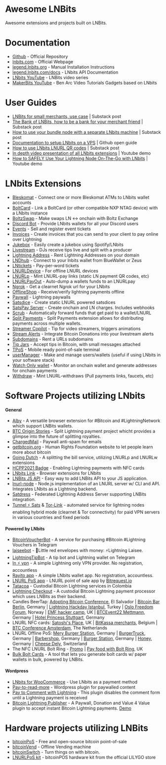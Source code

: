 # Awesome LNBits

Awesome extensions and projects built on LNBits.

# Documentation

- [Github](https://github.com/lnbits/lnbits) - Official Repository
- [lnbits.com](https://lnbits.com) - Official Webpage
- [legend.lnbits.org](https://legend.lnbits.org/guide/installation.html) - Manual Installation Instructions
- [legend.lnbits.com/docs](https://legend.lnbits.com/docs) - LNbits API Documentation
- [LNbits YouTube](https://www.youtube.com/playlist?list=PLPj3KCksGbSYG0ciIQUWJru1dWstPHshe) - LNBits video series
- [MakerBits YouTube](https://www.youtube.com/channel/UCZhKfzK6_KWZ-CFC2wXQVBw/videos) - Ben Arc Video Tutorials Gadgets based on LNbits

# User Guides

- [LNBits for small merchants, use case](https://darthcoin.substack.com/p/lnbits-for-small-merchants) | Substack post
- [The Bank of LNBits, how to be a bank for your merchant friend](https://darthcoin.substack.com/p/the-bank-of-lnbits) | Substack post
- [How to use your bundle node with a separate LNbits machine](https://darthcoin.substack.com/p/build-your-own-lnbits-app-server) | Substack post
- [Documentation to setup LNbits on a VPS](https://github.com/TrezorHannes/vps-lnbits) | Github open guide
- [How to use LNbits LNURL QR codes](https://kuroba.substack.com/p/how-to-receive-bitcoin-lightning) | Substack post
- [In depth video presentation of all LNbits extensions](https://youtu.be/ZTjFalYeOlA) | Youtube demo
- [How to SAFELY Use Your Lightning Node On-The-Go with LNbits](https://youtu.be/i5FQf96e6zg) | Youtube demo

# LNbits Extensions

- [Bleskomat](https://github.com/lnbits/lnbits-legend/tree/main/lnbits/extensions/bleskomat) - Connect one or more Bleskomat ATMs to LNbits wallet accounts
- [BoltCard](https://github.com/lnbits/lnbits-legend/tree/main/lnbits/extensions/boltcards) - Link a BoltCard (or other compatible NXP NTAG device) with a LNbits instance
- [BoltzSwap](https://github.com/lnbits/lnbits-legend/tree/main/lnbits/extensions/boltz) - Make swaps LN <-> onchain with Boltz Exchange
- [Discord Bot](https://github.com/lnbits/lnbits-legend/tree/main/lnbits/extensions/discordbot) - Provide LNbits wallets for all your Discord users
- [Events](https://github.com/lnbits/lnbits-legend/tree/main/lnbits/extensions/events) - Sell and register event tickets
- [Invoices](https://github.com/lnbits/lnbits-legend/tree/main/lnbits/extensions/invoices) - Create invoices that you can send to your client to pay online over Lightning
- [Jukebox](https://github.com/lnbits/lnbits-legend/tree/main/lnbits/extensions/jukebox) - Easily create a jukebox using Spotify/LNbits
- [Livestream](https://github.com/lnbits/lnbits-legend/tree/main/lnbits/extensions/livestream) - DJs receive tips live and split with a producer
- [Lightning Address](https://github.com/lnbits/lnbits-legend/tree/main/lnbits/extensions/lnaddress) - Rent Lightning Addresses on your domain
- [LNDhub](https://github.com/lnbits/lnbits-legend/tree/main/lnbits/extensions/lndhub) - Connect to your lnbits wallet from BlueWallet or Zeus
- [LNtickets](https://github.com/lnbits/lnbits-legend/tree/main/lnbits/extensions/lnticket) - Pay-per-word tickets
- [LNURLDevice](https://github.com/lnbits/lnbits-legend/tree/main/lnbits/extensions/lnurldevice) - For offline LNURL devices
- [LNURLp](https://github.com/lnbits/lnbits-legend/tree/main/lnbits/extensions/lnurlp) - Mint LNURL-pay links (static LN payment QR codes, etc)
- [LNURLPayOut](https://github.com/lnbits/lnbits-legend/tree/main/lnbits/extensions/lnurlpayout) - Auto-dump a wallets funds to an LNURLpay
- [Ngrok](https://github.com/lnbits/lnbits-legend/tree/main/lnbits/extensions/ngrok) - Get a clearnet Ngrok url for your LNbits
- [OfflineShop](https://github.com/lnbits/lnbits-legend/tree/main/lnbits/extensions/watchonly) - Receive/verify lightning payments offline
- [Paywall](https://github.com/lnbits/lnbits-legend/tree/main/lnbits/extensions/paywall) - Lightning paywalls
- [Satsdice](https://github.com/lnbits/lnbits-legend/tree/main/lnbits/extensions/satsdice) - Create static LNURL powered satsdices
- [SatsPay Server](https://github.com/lnbits/lnbits-legend/tree/main/lnbits/extensions/satspay) - Create onchain and LN charges. Includes webhooks
- [Scrub](https://github.com/lnbits/lnbits-legend/tree/main/lnbits/extensions/scrub) - Automatically forward funds that get paid to a wallet/LNURL
- [Split Payments](https://github.com/lnbits/lnbits-legend/tree/main/lnbits/extensions/splitpayments) - Split Payments extension allows for distributing payments across multiple wallets.
- [Streamer Copilot](https://github.com/lnbits/lnbits-legend/tree/main/lnbits/extensions/copilot) - Tip for video streamers, triggers animations
- [Stream Alerts](https://github.com/lnbits/lnbits-legend/tree/main/lnbits/extensions/streamalerts) - Integrate Bitcoin Donations into your livestream alerts
- [Subdomains](https://github.com/lnbits/lnbits-legend/tree/main/lnbits/extensions/subdomains) - Rent a URLs subdomains
- [Tip Jars](https://github.com/lnbits/lnbits-legend/tree/main/lnbits/extensions/tipjar) - Accept tips in Bitcoin, with small messages attached
- [TPoS](https://github.com/lnbits/lnbits-legend/tree/main/lnbits/extensions/tpos) - Mobile ready point-of-sale terminal
- [userManager](https://github.com/lnbits/lnbits-legend/tree/main/lnbits/extensions/usermanager) - Make and manage users/wallets (useful if using LNbits in your software stack)
- [Watch Only wallet](https://github.com/lnbits/lnbits-legend/tree/main/lnbits/extensions/watchonly) - Monitor an onchain wallet and generate addresses for onchain payments
- [Withdraw](https://github.com/lnbits/lnbits-legend/tree/main/lnbits/extensions/withdraw) - Mint LNURL-withdraws (Pull payments links, faucets, etc)

# Software Projects utilizing LNbits

#### General
- [Alby](https://github.com/getAlby/lightning-browser-extension) - A versatile browser extension for #Bitcoin and #LightningNetwork which support LNBits wallets.
- [BTC Origin Stories](https://btcoriginstories.com/) - Split Lightning payment project whicht provides a glimpse into the future of splitting royalties.
- [ChargedMail](https://github.com/shocknet/chargedMail) - Paywall anti-spam for emails
- [getbitcoin.org](https://www.getbitcoin.org/) - Human Rights Foundation website to let people learn more about bitcoin
- [Going Dutch](https://goingdutch.pm) - A splitting the bill service, utilizing LNURLp and LNURLw extensions
- [HCPP2021 Badge](https://github.com/taxmeifyoucan/HCPP2021-Badge) - Enabling Lightning payments with NFC cards
- [LNbits Link](https://github.com/bitcoincoretech/lnbits-link) - Browser extensions for LNbits
- [LNBits JS API](https://github.com/MiguelMedeiros/lnbits-js) - Easy way to add LNBits API to your JS application.
- [lnurl-node](https://github.com/chill117/lnurl-node) - Node.js implementation of an LNURL server w/ CLI and API. Integrates LNbits as a Lightning backend.
- [Satdress](https://github.com/fiatjaf/satdress) - Federated Lightning Address Server supporting LNBits integration.
- [Tunnel ⚡️ Sats](https://tunnelsats.com/) & [Tor-Link](http://tunnelpasz3fpxhuw6obb5tpuqkxmcmvqh7asx5vkqfwe7ix74ry22ad.onion) - automated service for lightning nodes enabling hybrid mode (clearnet & Tor connectivity) for paid VPN servers in various countries and fixed periods 

#### Powered by LNbits
- [BitcoinVoucherBot](https://t.me/BitcoinVoucherBot) - A service for purchasing #Bitcoin #Lightning Vouchers in Telegram
- [laiseebot](https://github.com/bitkarrot/laiseebot) - 🧧Little red envelopes with money: ⚡Lightning Laisee.
- [LightningTipBot](https://github.com/LightningTipBot/LightningTipBot) - A tip bot and Lightning wallet on Telegram
- [ln ⚡️ vpn](https://lnvpn.net) - A simple Lightning only VPN provider. No registration, accountless
- [Rayito app](https://rayito.app/) - A simple LNbits wallet app. No registration, accountless. 
- [LNURL PoS app](https://twitter.com/bitrequest/status/1566779663518662661) - LNURL point of sale app by [Bitrequest.io](https://bitrequest.io)
- [Tatacoa](https://www.tatacoabitcoin.com/) - Custodial Bitcoin Lightning services in Colombia
- [Lightning Checkout](https://lightningcheckout.eu) - A custodial Bitcoin Lightning payment processor which uses LNBits as their backend.
- Candles BeerTap: [Adopting Bitcoin Conference](https://twitter.com/MichaelRihani/status/1490891558224564226), El Salvador | [Bitcoin Bar Berlin](https://twitter.com/L0laL33tz/status/1456346866875052034), Germany | [Lightning Hackday Istanbul](https://twitter.com/arcbtc/status/1497188876288417796), Turkey | [Oslo Freedom Forum](https://twitter.com/stephanlivera/status/1529579038427209729), Norway | [EMF hacker camp](https://twitter.com/arcbtc/status/1534490835143860225), UK | [BTCEvent22 Mettmann](https://twitter.com/fulmolightning/status/1553327221686865920), Germany | [Hotel Princess Stuttgart](https://twitter.com/PrincessPlo/status/1530199423644585985), Germany
- LNURL NFC cards: [Satoshi's Place](https://twitter.com/blackcoffeebtc/status/1571171856123559936?s=19), UK | [BitKassa merchants](https://twitter.com/BitKassaNL/status/1578822489442222081), Belgium | [BTC Conference Amsterdam](https://twitter.com/einzie/status/1580140879800852480), The Netherlands
- LNURL Offline PoS: [Mery Burger Station](https://twitter.com/friecast/status/1578457793035898882), Germany | [BurgerTruck](https://twitter.com/friecast/status/1555983298240856068), Germany | [Barbershop](https://twitter.com/DrShift3/status/1585019957607542784), Germany | [Burger Station](https://twitter.com/Bblocker21/status/1582758428669145088), Germany | [Honey](https://twitter.com/leblitzdick/status/1270008973152976896), Germany | [Cheese Dely](https://twitter.com/DrShift3/status/1587067907556646912), Switzerland
- The NFC LNURL Bolt Ring - [Promo](https://twitter.com/bitcoin_ring/status/1581966568631988224) | [Pay food with Bolt Ring](https://nitter.it/BTCGandalf/status/1587071445435383817), UK
- [Bulk Bolt Cards](https://github.com/leesalminen/bulk-boltcards) - A tool that lets you generate bolt cards w/ paper wallets in bulk, powered by LNBits.

#### Wordpress
- [LNbits for WooCommerce](https://wordpress.org/plugins/lightning-payment-gateway-lnbits/) - Use LNbits as a payment method
- [Pay-to-read-more](https://github.com/schulterklopfer/ptrm) - Wordpress plugin for paywalled content
- [Pay to Comment with Lightning](https://wordpress.org/plugins/wp-lightning-comments/) - This plugin disables the comment form until a Lightning payment is received
- [Bitcoin Lightning Publisher](https://wordpress.org/plugins/bitcoin-lightning-publisher/) -  A Paywall, Donation and Value 4 Value plugin to accept instant Bitcoin Lightning payments. [Demo](https://twitter.com/LNCheckout/status/1579047324260904960)

# Hardware projects utilizing LNBits

- [bitcoinPoS](https://github.com/arcbtc/bitcoinPoS) - Free and open-source bitcoin point-of-sale
- [bitcoinVend](https://github.com/arcbtc/bitcoinVend) - Offline Vending machine
- [bitcoinSwitch](https://github.com/arcbtc/bitcoinSwitch) - Turn things on with bitcoin.
- [LNURLPoS kit](https://nl.aliexpress.com/item/1005003589706292.html) - bitcoinPOS hardware kit from the official LILYGO store
